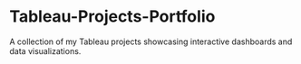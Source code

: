 # Tableau-Projects-Portfolio
A collection of my Tableau projects showcasing interactive dashboards and data visualizations.
